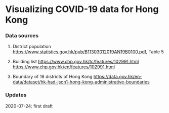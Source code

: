 # Visualizing COVID-19 data for Hong Kong

### Data sources

1. District population
https://www.statistics.gov.hk/pub/B11303012019AN19B0100.pdf, Table 5

2. Building list
https://www.chp.gov.hk/tc/features/102991.html
https://www.chp.gov.hk/en/features/102991.html

3. Boundary of 18 districts of Hong Kong
https://data.gov.hk/en-data/dataset/hk-had-json1-hong-kong-administrative-boundaries


### Updates

2020-07-24: first draft
